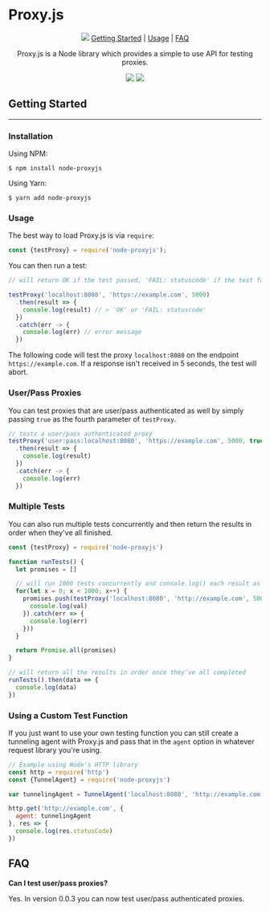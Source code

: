 # Proxy.js

<p align="center">
<img src="https://i.imgur.com/6Ne4V1K.png">
<a href="#Installation">Getting Started</a> | 
<a href="#Usage">Usage</a> |
<a href="#FAQ">FAQ</a>
</p>

<p align="center">
Proxy.js is a Node library which provides a simple to use API for testing proxies.
</p>

<p align="center">
<img src="https://img.shields.io/npm/dw/node-proxyjs?style=for-the-badge">
<img src="https://img.shields.io/bundlephobia/min/node-proxyjs?style=for-the-badge">
</p>

## Getting Started
-----

### Installation

Using NPM:
```
$ npm install node-proxyjs
```
Using Yarn:
```
$ yarn add node-proxyjs
```
### Usage

The best way to load Proxy.js is via `require`:
``` js
const {testProxy} = require('node-proxyjs');
```

You can then run a test:
``` js
// will return OK if the test passed, 'FAIL: statuscode' if the test failed with a status code above 300 and Error if the test failed due to an error.

testProxy('localhost:8080', 'https://example.com', 5000)
  .then(result => {
    console.log(result) // > 'OK' or 'FAIL: statuscode'
  })
  .catch(err -> {
    console.log(err) // error message
  })
```
The following code will test the proxy `localhost:8080` on the endpoint `https://example.com`. If a response isn't received in 5 seconds, the test will abort.

### User/Pass Proxies
You can test proxies that are user/pass authenticated as well by simply passing `true` as the fourth parameter of `testProxy`.
``` js
// tests a user/pass authenticated proxy
testProxy('user:pass:localhost:8080', 'https://example.com', 5000, true)
  .then(result => {
    console.log(result)
  })
  .catch(err -> {
    console.log(err)
  })
```

### Multiple Tests
You can also run multiple tests concurrently and then return the results in order when they've all finished.
``` js
const {testProxy} = require('node-proxyjs')

function runTests() {
  let promises = []

  // will run 1000 tests concurrently and console.log() each result as it completes
  for(let x = 0; x < 1000; x++) {
    promises.push(testProxy('localhost:8080', 'http://example.com', 5000).then(val => {
      console.log(val)
    }).catch(err => {
      console.log(err)
    }))
  }

  return Promise.all(promises)
}

// will return all the results in order once they've all completed
runTests().then(data => {
  console.log(data)
})
```

### Using a Custom Test Function
If you just want to use your own testing function you can still create a tunneling agent with Proxy.js and pass that in the `agent` option in whatever request library you're using.
``` js
// Example using Node's HTTP library
const http = require('http')
const {TunnelAgent} = require('node-proxyjs')

var tunnelingAgent = TunnelAgent('localhost:8080', 'http://example.com')

http.get('http://example.com', {
  agent: tunnelingAgent
}, res => {
  console.log(res.statusCode)
})
```

## FAQ
**Can I test user/pass proxies?**

Yes. In version 0.0.3 you can now test user/pass authenticated proxies.